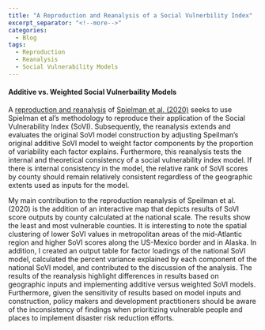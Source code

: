 ```yaml
---
title: "A Reproduction and Reanalysis of a Social Vulnerbility Index"
excerpt_separator: "<!--more-->"
categories:
  - Blog
tags:
  - Reproduction 
  - Reanalysis
  - Social Vulnerability Models
---
```


#### Additive vs. Weighted Social Vulnerbaility Models

A [reproduction and reanalysis](https://github.com/gshanleybarr/RPl-Spielman-2020/) of [Spielman et al. (2020)](https://doi.org/10.1007/s11069-019-03820-z) seeks to use Spielman et al’s methodology to reproduce their application of the Social Vulnerability Index (SoVI). Subsequently, the reanalysis extends and evaluates the original SoVI model construction by adjusting Speilman’s original additive SoVI model to weight factor components by the proportion of variability each factor explains. Furthermore, this reanalysis tests the internal and theoretical consistency of a social vulnerability index model. If there is internal consistency in the model, the relative rank of SoVI scores by county should remain relatively consistent regardless of the geographic extents used as inputs for the model. 

My main contribution to the reproduction reanalysis of Speilman et al. (2020) is the addition of an interactive map that depicts results of SoVI score outputs by county calculated at the national scale. The results show the least and most vulnerable counties. It is interesting to note the spatial clustering of lower SoVI values in metropolitan areas of the mid-Atlantic region and higher SoVI scores along the US-Mexico border and in Alaska. In addition, I created an output table for factor loadings of the national SoVI model, calculated the percent variance explained by each component of the national SoVI model, and contributed to the discussion of the analysis. The results of the reanalysis highlight differences in results based on geographic inputs and implementing additive versus weighted SoVI models. Furthermore, given the sensitivity of results based on model inputs and construction, policy makers and development practitioners should be aware of the inconsistency of findings when prioritizing vulnerable people and places to implement disaster risk reduction efforts. 
